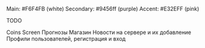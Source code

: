 Main: #F6F4FB (white)
Secondary: #9456ff (purple)
Accent: #E32EFF (pink)

TODO

Coins Screen
Прогнозы
Магазин
Новости на сервере и их добавление
Профили пользователей, регистрация и вход